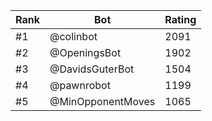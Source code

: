 Rank|Bot|Rating
---|---|---
#1|@colinbot|2091
#2|@OpeningsBot|1902
#3|@DavidsGuterBot|1504
#4|@pawnrobot|1199
#5|@MinOpponentMoves|1065
